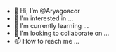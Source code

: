 - 👋 Hi, I’m @Aryagoacor
- 👀 I’m interested in ...
- 🌱 I’m currently learning ...
- 💞️ I’m looking to collaborate on ...
- 📫 How to reach me ...

<!---
Aryagoacor/Aryagoacor is a ✨ special ✨ repository because its `README.md` (this file) appears on your GitHub profile.
You can click the Preview link to take a look at your changes.
--->
